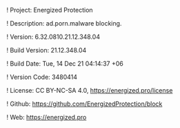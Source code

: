 ! Project: Energized Protection

! Description: ad.porn.malware blocking.

! Version: 6.32.0810.21.12.348.04

! Build Version: 21.12.348.04

! Build Date: Tue, 14 Dec 21 04:14:37 +06

! Version Code: 3480414

! License: CC BY-NC-SA 4.0, https://energized.pro/license

! Github: https://github.com/EnergizedProtection/block

! Web: https://energized.pro
